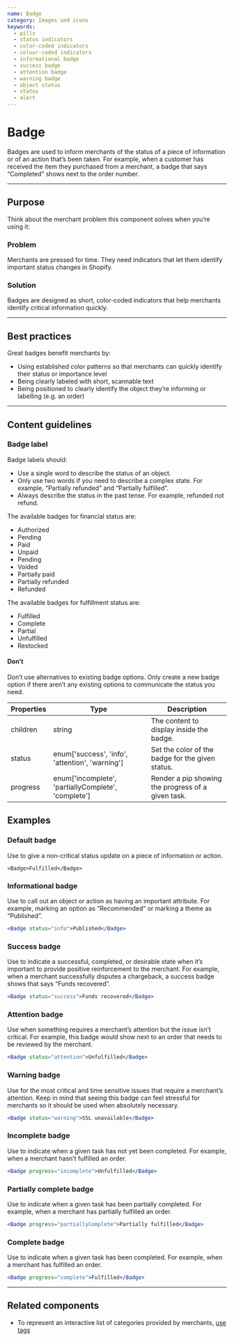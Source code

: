 ```yaml
---
name: Badge
category: Images and icons
keywords:
  - pills
  - status indicators
  - color-coded indicators
  - colour-coded indicators
  - informational badge
  - success badge
  - attention badge
  - warning badge
  - object status
  - status
  - alert
---
```


# Badge

Badges are used to inform merchants of the status of a piece of information or of an action that’s been taken. For example, when a customer has received the item they purchased from a merchant, a badge that says “Completed” shows next to the order number.

---

## Purpose

Think about the merchant problem this component solves when you’re using it:

### Problem

Merchants are pressed for time. They need indicators that let them identify important status changes in Shopify.

### Solution

Badges are designed as short, color-coded indicators that help merchants identify critical information quickly.

---

## Best practices

Great badges benefit merchants by:

- Using established color patterns so that merchants can quickly identify their status or importance level
- Being clearly labeled with short, scannable text
- Being positioned to clearly identify the object they’re informing or labelling (e.g. an order)

---

## Content guidelines

### Badge label

Badge labels should:

- Use a single word to describe the status of an object.
- Only use two words if you need to describe a complex state. For example, “Partially refunded” and “Partially fulfilled”.
- Always describe the status in the past tense. For example, refunded not refund.

The available badges for financial status are:

- Authorized
- Pending
- Paid
- Unpaid
- Pending
- Voided
- Partially paid
- Partially refunded
- Refunded

The available badges for fulfillment status are:

- Fulfilled
- Complete
- Partial
- Unfulfilled
- Restocked

<!-- usagelist -->
#### Don’t

Don’t use alternatives to existing badge options. Only create a new badge option if there aren’t any existing options to communicate the status you need.
<!-- end -->

| Properties | Type | Description |
| ---------- | ---- | ----------- |
| children | string | The content to display inside the badge. |
| status | enum['success', 'info', 'attention', 'warning'] | Set the color of the badge for the given status. |
| progress | enum['incomplete', 'partiallyComplete', 'complete'] | Render a pip showing the progress of a given task. |

## Examples

### Default badge

Use to give a non-critical status update on a piece of information or action.

```tsx
<Badge>Fulfilled</Badge>
```

### Informational badge

Use to call out an object or action as having an important attribute. For example, marking an option as “Recommended” or marking a theme as “Published”.

```jsx
<Badge status="info">Published</Badge>
```

### Success badge

Use to indicate a successful, completed, or desirable state when it’s important to provide positive reinforcement to the merchant. For example, when a merchant successfully disputes a chargeback, a success badge shows that says “Funds recovered”.

```jsx
<Badge status="success">Funds recovered</Badge>
```

### Attention badge

Use when something requires a merchant’s attention but the issue isn’t critical. For example, this badge would show next to an order that needs to be reviewed by the merchant.

```jsx
<Badge status="attention">Unfulfilled</Badge>
```

### Warning badge

Use for the most critical and time sensitive issues that require a merchant’s attention. Keep in mind that seeing this badge can feel stressful for merchants so it should be used when absolutely necessary.

```jsx
<Badge status="warning">SSL unavailable</Badge>
```

### Incomplete badge

Use to indicate when a given task has not yet been completed. For example, when a merchant hasn’t fulfilled an order.

```jsx
<Badge progress="incomplete">Unfulfilled</Badge>
```

### Partially complete badge

Use to indicate when a given task has been partially completed. For example, when a merchant has partially fulfilled an order.

```jsx
<Badge progress="partiallyComplete">Partially fulfilled</Badge>
```

### Complete badge

Use to indicate when a given task has been completed. For example, when a merchant has fulfilled an order.

```jsx
<Badge progress="complete">Fulfilled</Badge>
```
---

## Related components

* To represent an interactive list of categories provided by merchants, [use tags](/components/forms/tag)
